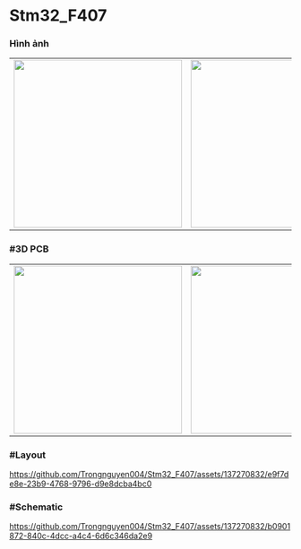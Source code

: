 # Stm32_F407

### Hình ảnh
<p align="center">
  <table>
    <tr>
      <td>
        <img src="https://github.com/Trongnguyen004/Stm32_F407/assets/137270832/59e277ed-8d23-402e-bb22-deb41cc44e2a" width="300">
      </td>
      <td>
        <img src="https://github.com/Trongnguyen004/Stm32_F407/assets/137270832/ff38c11f-9e28-43f8-950d-b0941fb28034"  width="300">
      </td>
    </tr>
  </table>
</p>

### #3D PCB

<p align="center">
  <table>
    <tr>
      <td>
        <img src="https://github.com/Trongnguyen004/Stm32_F407/assets/137270832/4dee8e55-4834-49eb-8681-40db7a42e626" width="300">
      </td>
      <td>
        <img src="https://github.com/Trongnguyen004/Stm32_F407/assets/137270832/a346f3d4-444f-499a-b80c-f2275d5c4a63"  width="300">
      </td>
    </tr>
  </table>
</p>

### #Layout
https://github.com/Trongnguyen004/Stm32_F407/assets/137270832/e9f7de8e-23b9-4768-9796-d9e8dcba4bc0
### #Schematic
https://github.com/Trongnguyen004/Stm32_F407/assets/137270832/b0901872-840c-4dcc-a4c4-6d6c346da2e9





